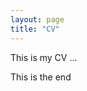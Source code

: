 ```yaml
---
layout: page
title: "CV"
---
```


This is my CV ...

[//]: <> (<embed src="https://github.com/denawk/denawk.github.io/blob/master/assets/CV.pdf" type="application/pdf"/>)
[//]: <> (<embed src="https://denawk.github.io/CV.pdf" type="application/pdf"/>)

This is the end
